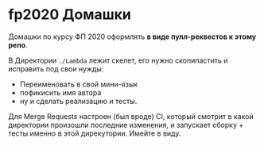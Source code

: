 # fp2020 Домашки

Домашки по курсу ФП 2020 оформлять **в виде пулл-реквестов к этому репо**.

В Директории `./Lambda` лежит скелет, его нужно скопипастить и исправить под свои нужды:
- Переименовать в свой мини-язык
- пофикисить имя автора
- ну и сделать реализацию и тесты.

Для Merge Requests настроен (был вроде) CI, который смотрит в какой директории произошли последние изменения, 
и запускает сборку + тесты именно в этой дирекутории. Имейте в виду.

